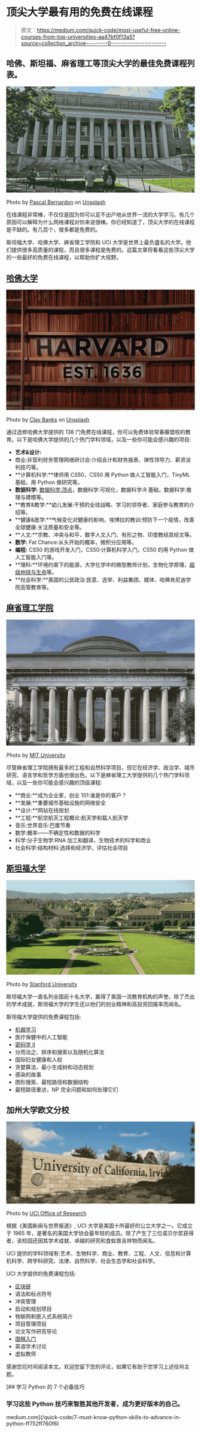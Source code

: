 # 顶尖大学最有用的免费在线课程

> 原文：<https://medium.com/quick-code/most-useful-free-online-courses-from-top-universities-aa47bf0f13a5?source=collection_archive---------0----------------------->

## 哈佛、斯坦福、麻省理工等顶尖大学的最佳免费课程列表。

![](img/4b06d4df4861b561a0531131f7d2f0df.png)

Photo by [Pascal Bernardon](https://unsplash.com/@pbernardon?utm_source=medium&utm_medium=referral) on [Unsplash](https://unsplash.com?utm_source=medium&utm_medium=referral)

在线课程非常棒，不仅仅是因为你可以足不出户地从世界一流的大学学习。有几个原因可以解释为什么网络课程对你来说很棒。你已经知道了，顶尖大学的在线课程是不缺的。有几百个，很多都是免费的。

斯坦福大学、哈佛大学、麻省理工学院和 UCI 大学是世界上最负盛名的大学。他们提供很多高质量的课程，而且很多课程是免费的。这篇文章将看看这些顶尖大学的一些最好的免费在线课程，以帮助你扩大视野。

## [哈佛大学](https://pll.harvard.edu/catalog?keywords=&subject%5B%5D=1&max_price=&start_date_range%5Bmin%5D%5Bdate%5D=&start_date_range%5Bmax%5D%5Bdate%5D=)

![](img/1c5baca963270212fb5c5e8c2a10e7fa.png)

Photo by [Clay Banks](https://unsplash.com/@claybanks?utm_source=medium&utm_medium=referral) on [Unsplash](https://unsplash.com?utm_source=medium&utm_medium=referral)

通过选修哈佛大学提供的 138 门免费在线课程，你可以免费体验常春藤盟校的教育。以下是哈佛大学提供的几个热门学科领域，以及一些你可能会感兴趣的项目:

*   **艺术&设计:**
*   商业:非营利财务管理网络研讨会:介绍会计和财务报表、弹性领导力、薪资谈判技巧等。
*   **计算机科学:**律师用 CS50，CS50 用 Python 做人工智能入门，TinyML 基础，用 Python 做研究等。
*   **数据科学:** [数据科学:顶点](https://coursesity.com/course-detail/data-science-capstone)，数据科学:可视化，数据科学:R 基础，数据科学:推理与建模等。
*   **教育&教学:**幼儿发展:干预的全球战略、学习的领导者、家庭参与教育的介绍等。
*   **健康&医学:**气候变化对健康的影响，埃博拉的教训:预防下一个疫情，改善全球健康:关注质量和安全等。
*   **人文:**宗教、冲突与和平、数字人文入门、有形之物、印度教经其经文等。
*   **数学:** Fat Chance:从头开始的概率，微积分应用等。
*   **编程:** CS50 的游戏开发入门，CS50:计算机科学入门，CS50 的用 Python 做人工智能入门等。
*   **理科:**环境约束下的能源，大学化学中的微型教师计划，生物化学原理，[超级地球与生命](https://coursesity.com/course-detail/super-earths-and-life)等。
*   **社会科学:**美国的公民政治:民意、选举、利益集团、媒体、哈佛肯尼迪学院高管教育等。

## [麻省理工学院](https://ocw.mit.edu/courses/find-by-topic/#cat=business)

![](img/a014abddf7aec63ebef4500848d85e26.png)

Photo by [MIT University](https://news.mit.edu/2015/mit-named-best-university-worldwide-social-sciences-1109)

尽管麻省理工学院拥有最多的工程和自然科学项目，但它在经济学、政治学、城市研究、语言学和哲学方面也很出色。以下是麻省理工大学提供的几个热门学科领域，以及一些你可能会感兴趣的顶级课程:

*   **商业:**成为企业家，创业 101:谁是你的客户？
*   **发展:**重要城市基础设施的网络安全
*   **设计:**网站在线规划
*   **工程:**航空航天工程概论:航天学和载人航天学
*   音乐:世界音乐:巴厘节奏
*   数学:概率——不确定性和数据的科学
*   科学:分子生物学:RNA 加工和翻译，生物技术的科学和商业
*   社会科学:结构材料:选择和经济学，评估社会项目

## [斯坦福大学](https://online.stanford.edu/explore?type=All&free_or_paid%5Bfree%5D=free)

![](img/6d6da2abea1fdcdd9557ca15d3b02632.png)

Photo by [Stanford University](https://scpd.stanford.edu/)

斯坦福大学一直名列全国前十名大学，赢得了美国一流教育机构的声誉。除了杰出的学术成就，斯坦福大学的学生还以他们的创业精神和高投资回报率而闻名。

斯坦福大学提供的免费课程包括:

*   [机器学习](https://coursesity.com/course-detail/machine-learning-4)
*   医疗保健中的人工智能
*   [密码学 II](https://coursesity.com/course-detail/cryptography-ii)
*   分而治之、排序和搜索以及随机化算法
*   国际妇女健康和人权
*   贪婪算法、最小生成树和动态规划
*   感染的故事
*   图形搜索、最短路径和数据结构
*   最短路径重访，NP 完全问题和如何处理它们

## 加州大学欧文分校

![](img/95f7c4770ba4409421cd55f8b869c49e.png)

Photo by [UCI Office of Research](https://research.uci.edu/)

根据《美国新闻与世界报道》, UCI 大学是美国十所最好的公立大学之一。它成立于 1965 年，是著名的美国大学协会最年轻的成员。除了产生了三位诺贝尔奖获得者，该校园还因其学术成就、卓越的研究和食蚁兽吉祥物而闻名。

UCI 提供的学科领域有:艺术、生物科学、商业、教育、工程、人文、信息和计算机科学、跨学科研究、法律、自然科学、社会生态学和社会科学。

UCI 大学提供的免费课程包括:

*   [区块链](https://coursesity.com/course-detail/the-blockchain)
*   语法和标点符号
*   冲突管理
*   启动和规划项目
*   物联网和嵌入式系统简介
*   项目管理项目
*   论文写作研究导论
*   [围棋入门](https://coursesity.com/course-detail/getting-started-with-go-)
*   英语学术讨论
*   虚拟教师

感谢您花时间阅读本文。欢迎您留下您的评论，如果它有助于您学习上述任何主题。

[](/quick-code/7-must-know-python-skills-to-advance-in-python-ff752ff760f6) [## 学习 Python 的 7 个必备技巧

### 学习这些 Python 技巧来智胜其他开发者，成为更好版本的自己。

medium.com](/quick-code/7-must-know-python-skills-to-advance-in-python-ff752ff760f6)